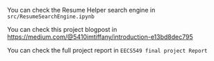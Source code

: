 You can check the Resume Helper search engine in `src/ResumeSearchEngine.ipynb`

You can check this project blogpost in https://medium.com/@5410imtiffany/introduction-e13bd8dec795

You can check the full project report in `EECS549 final project Report` 

